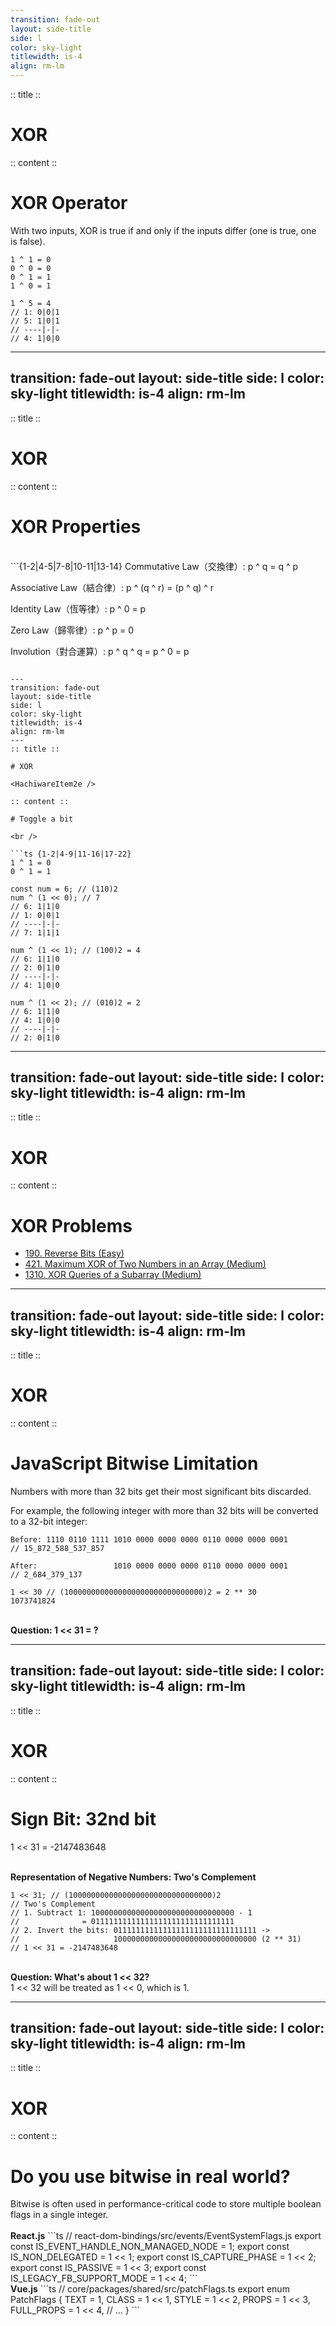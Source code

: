 ```yaml
---
transition: fade-out
layout: side-title
side: l
color: sky-light
titlewidth: is-4
align: rm-lm
---
```

:: title ::

# XOR

<HachiwareItem2e />

:: content ::

# XOR Operator

With two inputs, XOR is true if and only if the inputs differ (one is true, one is false).

```{1-4|6-10}
1 ^ 1 = 0
0 ^ 0 = 0
0 ^ 1 = 1
1 ^ 0 = 1

1 ^ 5 = 4
// 1: 0|0|1 
// 5: 1|0|1
// ----|-|-
// 4: 1|0|0
```

---
transition: fade-out
layout: side-title
side: l
color: sky-light
titlewidth: is-4
align: rm-lm
---
:: title ::

# XOR

<HachiwareItem2e />

:: content ::

# XOR Properties
<br />
```{1-2|4-5|7-8|10-11|13-14}
Commutative Law（交換律）:
p ^ q = q ^ p

Associative Law（結合律）:
p ^ (q ^ r) = (p ^ q) ^ r

Identity Law（恆等律）:
p ^ 0 = p

Zero Law（歸零律）:
p ^ p = 0

Involution（對合運算）:
p ^ q ^ q = p ^ 0 = p
```

---
transition: fade-out
layout: side-title
side: l
color: sky-light
titlewidth: is-4
align: rm-lm
---
:: title ::

# XOR

<HachiwareItem2e />

:: content ::

# Toggle a bit

<br />

```ts {1-2|4-9|11-16|17-22}
1 ^ 1 = 0
0 ^ 1 = 1

const num = 6; // (110)2
num ^ (1 << 0); // 7
// 6: 1|1|0 
// 1: 0|0|1
// ----|-|-
// 7: 1|1|1

num ^ (1 << 1); // (100)2 = 4
// 6: 1|1|0
// 2: 0|1|0
// ----|-|-
// 4: 1|0|0

num ^ (1 << 2); // (010)2 = 2
// 6: 1|1|0
// 4: 1|0|0
// ----|-|-
// 2: 0|1|0
```

---
transition: fade-out
layout: side-title
side: l
color: sky-light
titlewidth: is-4
align: rm-lm
---
:: title ::

# XOR

<HachiwareItem2e />

:: content ::

# XOR Problems

<ul>
    <li>
        <a href="https://leetcode.com/problems/reverse-bits/" target="_blank">
            190. Reverse Bits (Easy)
        </a>
    </li>
    <li>
        <a href="https://leetcode.com/problems/maximum-xor-of-two-numbers-in-an-array" target="_blank">
            421. Maximum XOR of Two Numbers in an Array (Medium)
        </a>
    </li>
    <li>
        <a href="https://leetcode.com/problems/xor-queries-of-a-subarray" target="_blank">
            1310. XOR Queries of a Subarray (Medium)
        </a>
    </li>
</ul>

---
transition: fade-out
layout: side-title
side: l
color: sky-light
titlewidth: is-4
align: rm-lm
---
:: title ::

# XOR

<HachiwareItem2e />

:: content ::

# JavaScript Bitwise Limitation

Numbers with more than 32 bits get their most significant bits discarded.   

For example, the following integer with more than 32 bits will be converted to a 32-bit integer:

```{1-2|4-5|7-8}
Before: 1110 0110 1111 1010 0000 0000 0000 0110 0000 0000 0001
// 15_872_588_537_857

After:                 1010 0000 0000 0000 0110 0000 0000 0001
// 2_684_379_137

1 << 30 // (1000000000000000000000000000000)2 = 2 ** 30
1073741824
```

<br />

<v-click>
<b>Question: 1 << 31 = ?</b>
</v-click>

---
transition: fade-out
layout: side-title
side: l
color: sky-light
titlewidth: is-4
align: rm-lm
---
:: title ::

# XOR

<HachiwareItem2e />

:: content ::

# Sign Bit: 32nd bit

1 << 31 = -2147483648

<br />
<b> Representation of Negative Numbers: Two's Complement </b>
<br />

```{1-2|3-4|5-6|all}
1 << 31; // (10000000000000000000000000000000)2
// Two's Complement
// 1. Subtract 1: 10000000000000000000000000000000 - 1
//              = 01111111111111111111111111111111
// 2. Invert the bits: 01111111111111111111111111111111 -> 
//                     10000000000000000000000000000000 (2 ** 31)
// 1 << 31 = -2147483648
```

<v-click>
<br />
<b> Question: What's about 1 << 32? </b>
</v-click>

<br />
<v-click>
1 << 32 will be treated as 1 << 0, which is 1.
</v-click>

---
transition: fade-out
layout: side-title
side: l
color: sky-light
titlewidth: is-4
align: rm-lm
---
:: title ::

# XOR

<HachiwareItem2e />

:: content ::
# Do you use bitwise in real world?
<v-click>
Bitwise is often used in performance-critical code to store multiple boolean flags in a single integer.
</v-click>

<br />
<br />
<v-click>
<b>React.js</b>
```ts
// react-dom-bindings/src/events/EventSystemFlags.js
export const IS_EVENT_HANDLE_NON_MANAGED_NODE = 1;
export const IS_NON_DELEGATED = 1 << 1;
export const IS_CAPTURE_PHASE = 1 << 2;
export const IS_PASSIVE = 1 << 3;
export const IS_LEGACY_FB_SUPPORT_MODE = 1 << 4;
```
</v-click>

<v-click>
<br />
<b>Vue.js</b>
```ts
// core/packages/shared/src/patchFlags.ts
export enum PatchFlags {
  TEXT = 1,
  CLASS = 1 << 1,
  STYLE = 1 << 2,
  PROPS = 1 << 3,
  FULL_PROPS = 1 << 4,
  // ...
}
```
</v-click>